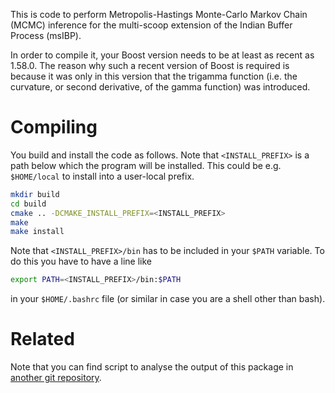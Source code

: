 This is code to perform Metropolis-Hastings Monte-Carlo Markov Chain (MCMC) inference for the multi-scoop extension of the Indian Buffer Process (msIBP).

In order to compile it, your Boost version needs to be at least as recent as 1.58.0.
The reason why such a recent version of Boost is required is because it was only in this version that the trigamma function (i.e. the curvature, or second derivative, of the gamma function) was introduced.

Compiling
=========
You build and install the code as follows.
Note that ```<INSTALL_PREFIX>``` is a path below which the program will be installed.
This could be e.g. ```$HOME/local``` to install into a user-local prefix.

```sh
mkdir build
cd build
cmake .. -DCMAKE_INSTALL_PREFIX=<INSTALL_PREFIX>
make
make install
```

Note that ```<INSTALL_PREFIX>/bin``` has to be included in your ```$PATH``` variable.
To do this you have to have a line like

```sh
export PATH=<INSTALL_PREFIX>/bin:$PATH
```

in your ```$HOME/.bashrc``` file (or similar in case you are a shell other than bash).

Related
=======
Note that you can find script to analyse the output of this package in [another git repository](https://gits-15.sys.kth.se/maaskola/multiScoopIBP-scripts).

